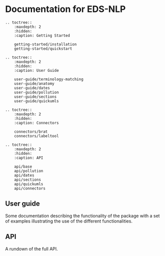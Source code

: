 # Documentation for EDS-NLP

```{eval-rst}
.. toctree::
    :maxdepth: 2
    :hidden:
    :caption: Getting Started

    getting-started/installation
    getting-started/quickstart

.. toctree::
    :maxdepth: 2
    :hidden:
    :caption: User Guide

    user-guide/terminology-matching
    user-guide/anatomy
    user-guide/dates
    user-guide/pollution
    user-guide/sections
    user-guide/quickumls

.. toctree::
    :maxdepth: 2
    :hidden:
    :caption: Connectors

    connectors/brat
    connectors/labeltool

.. toctree::
    :maxdepth: 2
    :hidden:
    :caption: API

    api/base
    api/pollution
    api/dates
    api/sections
    api/quickumls
    api/connectors
```

## User guide

Some documentation describing the functionality of the package with a set of examples illustrating the use of the different functionalities.

## API

A rundown of the full API.
